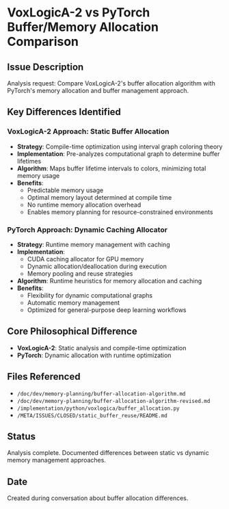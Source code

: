 # VoxLogicA-2 vs PyTorch Buffer/Memory Allocation Comparison

## Issue Description
Analysis request: Compare VoxLogicA-2's buffer allocation algorithm with PyTorch's memory allocation and buffer management approach.

## Key Differences Identified

### VoxLogicA-2 Approach: Static Buffer Allocation
- **Strategy**: Compile-time optimization using interval graph coloring theory
- **Implementation**: Pre-analyzes computational graph to determine buffer lifetimes
- **Algorithm**: Maps buffer lifetime intervals to colors, minimizing total memory usage
- **Benefits**: 
  - Predictable memory usage
  - Optimal memory layout determined at compile time
  - No runtime memory allocation overhead
  - Enables memory planning for resource-constrained environments

### PyTorch Approach: Dynamic Caching Allocator
- **Strategy**: Runtime memory management with caching
- **Implementation**: 
  - CUDA caching allocator for GPU memory
  - Dynamic allocation/deallocation during execution
  - Memory pooling and reuse strategies
- **Algorithm**: Runtime heuristics for memory allocation and caching
- **Benefits**:
  - Flexibility for dynamic computational graphs
  - Automatic memory management
  - Optimized for general-purpose deep learning workflows

## Core Philosophical Difference
- **VoxLogicA-2**: Static analysis and compile-time optimization
- **PyTorch**: Dynamic allocation with runtime optimization

## Files Referenced
- `/doc/dev/memory-planning/buffer-allocation-algorithm.md`
- `/doc/dev/memory-planning/buffer-allocation-algorithm-revised.md`
- `/implementation/python/voxlogica/buffer_allocation.py`
- `/META/ISSUES/CLOSED/static_buffer_reuse/README.md`

## Status
Analysis complete. Documented differences between static vs dynamic memory management approaches.

## Date
Created during conversation about buffer allocation differences.
